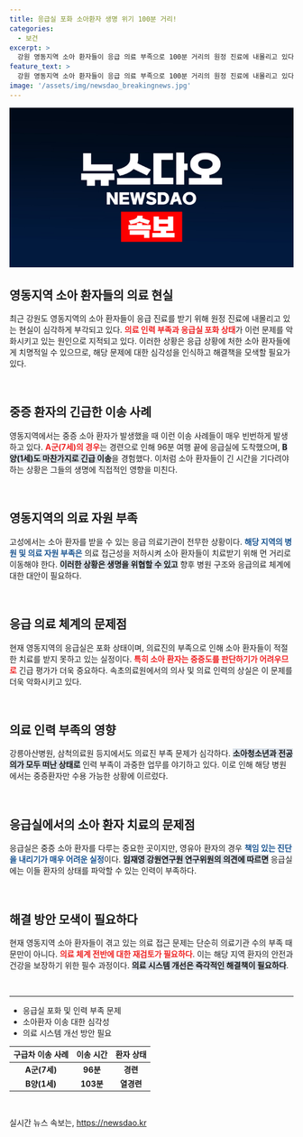 ```yaml
---
title: 응급실 포화 소아환자 생명 위기 100분 거리!
categories:
  - 보건
excerpt: >
  강원 영동지역 소아 환자들이 응급 의료 부족으로 100분 거리의 원정 진료에 내몰리고 있다. 의료기관의 부족과 대기 시간이 심각한 상황에서, 지역 내 응급실 포화가 극복될 수 있을지 우려가 커지고 있다.
feature_text: >
  강원 영동지역 소아 환자들이 응급 의료 부족으로 100분 거리의 원정 진료에 내몰리고 있다. 의료기관의 부족과 대기 시간이 심각한 상황에서, 지역 내 응급실 포화가 극복될 수 있을지 우려가 커지고 있다.
image: '/assets/img/newsdao_breakingnews.jpg'
---
```


<p><img src="/assets/img/newsdao_breakingnews.jpg" alt="koreaapp 속보" /></p>

<h2 data-ke-size="size26">영동지역 소아 환자들의 의료 현실</h2>

<p data-ke-size="size16">최근 강원도 영동지역의 소아 환자들이 응급 진료를 받기 위해 원정 진료에 내몰리고 있는 현실이 심각하게 부각되고 있다. <b><span style="color: #ee2323;">의료 인력 부족과 응급실 포화 상태</span></b>가 이런 문제를 악화시키고 있는 원인으로 지적되고 있다. 이러한 상황은 응급 상황에 처한 소아 환자들에게 치명적일 수 있으므로, 해당 문제에 대한 심각성을 인식하고 해결책을 모색할 필요가 있다.</p>

<p data-ke-size="size16">&nbsp;</p>

<h2 data-ke-size="size26">중증 환자의 긴급한 이송 사례</h2>

<p data-ke-size="size16">영동지역에서는 중증 소아 환자가 발생했을 때 이런 이송 사례들이 매우 빈번하게 발생하고 있다. <b><span style="color: #ee2323;">A군(7세)의 경우</span></b>는 경련으로 인해 96분 여행 끝에 응급실에 도착했으며, <b><span style="background-color: #21538527;">B양(1세)도 마찬가지로 긴급 이송</span></b>을 경험했다. 이처럼 소아 환자들이 긴 시간을 기다려야 하는 상황은 그들의 생명에 직접적인 영향을 미친다.</p>

<p data-ke-size="size16">&nbsp;</p>

<h2 data-ke-size="size26">영동지역의 의료 자원 부족</h2>

<p data-ke-size="size16">고성에서는 소아 환자를 받을 수 있는 응급 의료기관이 전무한 상황이다. <b><span style="color: #1a5490;">해당 지역의 병원 및 의료 자원 부족은</span></b> 의료 접근성을 저하시켜 소아 환자들이 치료받기 위해 먼 거리로 이동해야 한다. <b><span style="background-color: #21538527;">이러한 상황은 생명을 위협할 수 있고</span></b> 향후 병원 구조와 응급의료 체계에 대한 대안이 필요하다.</p>

<p data-ke-size="size16">&nbsp;</p>

<h2 data-ke-size="size26">응급 의료 체계의 문제점</h2>

<p data-ke-size="size16">현재 영동지역의 응급실은 포화 상태이며, 의료진의 부족으로 인해 소아 환자들이 적절한 치료를 받지 못하고 있는 실정이다. <b><span style="color: #ee2323;">특히 소아 환자는 중증도를 판단하기가 어려우므로</span></b>  긴급 평가가 더욱 중요하다. 속초의료원에서의 의사 및 의료 인력의 상실은 이 문제를 더욱 악화시키고 있다.</p>

<p data-ke-size="size16">&nbsp;</p>

<h2 data-ke-size="size26">의료 인력 부족의 영향</h2>

<p data-ke-size="size16">강릉아산병원, 삼척의료원 등지에서도 의료진 부족 문제가 심각하다. <b><span style="background-color: #21538527;">소아청소년과 전공의가 모두 떠난 상태로</span></b> 인력 부족이 과중한 업무를 야기하고 있다. 이로 인해 해당 병원에서는 중증환자만 수용 가능한 상황에 이르렀다.</p>

<p data-ke-size="size16">&nbsp;</p>

<h2 data-ke-size="size26">응급실에서의 소아 환자 치료의 문제점</h2>

<p data-ke-size="size16">응급실은 중증 소아 환자를 다루는 중요한 곳이지만, 영유아 환자의 경우 <b><span style="color: #1a5490;">책임 있는 진단을 내리기가 매우 어려운 실정</span></b>이다. <b><span style="background-color: #21538527;">임재영 강원연구원 연구위원의 의견에 따르면</span></b> 응급실에는 이들 환자의 상태를 파악할 수 있는 인력이 부족하다.</p>

<p data-ke-size="size16">&nbsp;</p>

<h2 data-ke-size="size26">해결 방안 모색이 필요하다</h2>

<p data-ke-size="size16">현재 영동지역 소아 환자들이 겪고 있는 의료 접근 문제는 단순히 의료기관 수의 부족 때문만이 아니다. <b><span style="color: #ee2323;">의료 체계 전반에 대한 재검토가 필요하다</span></b>. 이는 해당 지역 환자의 안전과 건강을 보장하기 위한 필수 과정이다. <b><span style="background-color: #21538527;">의료 시스템 개선은 즉각적인 해결책이 필요하다</span></b>.</p>

<p data-ke-size="size16">&nbsp;</p>

<hr>

<ul>
  <li>응급실 포화 및 인력 부족 문제</li>
  <li>소아환자 이송 대한 심각성</li>
  <li>의료 시스템 개선 방안 필요</li>
</ul>

<table style="width: 100%; border-collapse: collapse;">
  <thead>
    <tr>
      <th style="text-align: center; height: 17px;"><b>구급차 이송 사례</b></th>
      <th style="text-align: center; height: 17px;"><b>이송 시간</b></th>
      <th style="text-align: center; height: 17px;"><b>환자 상태</b></th>
    </tr>
  </thead>
  <tbody>
    <tr>
      <td style="text-align: center; height: 17px;"><b>A군(7세)</b></td>
      <td style="text-align: center; height: 17px;"><b>96분</b></td>
      <td style="text-align: center; height: 17px;"><b>경련</b></td>
    </tr>
    <tr>
      <td style="text-align: center; height: 17px;"><b>B양(1세)</b></td>
      <td style="text-align: center; height: 17px;"><b>103분</b></td>
      <td style="text-align: center; height: 17px;"><b>열경련</b></td>
    </tr>
  </tbody>
</table>

<p data-ke-size="size16">&nbsp;</p>
실시간 뉴스 속보는, <a href="https://newsdao.kr" rel="dofollow">https://newsdao.kr</a>



